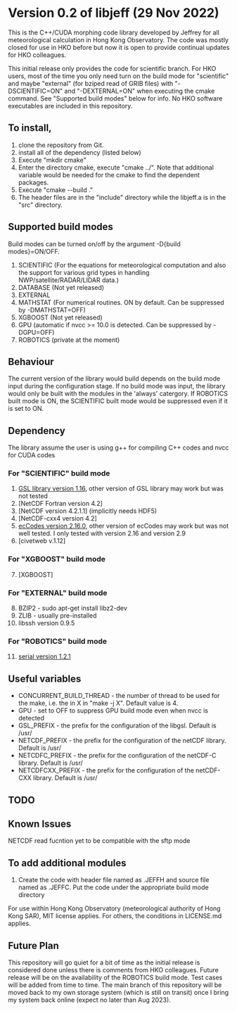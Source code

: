 # Version 0.2 of libjeff (29 Nov 2022)

This is the C++/CUDA morphing code library developed by Jeffrey for all meteorological calculation in Hong Kong Observatory. The code was mostly closed for use in HKO before but now it is open to provide continual updates for HKO colleagues.

This initial release only provides the code for scientific branch. For HKO users, most of the time you only need turn on the build mode for "scientific" and maybe "external" (for bziped read of GRIB files) with "-DSCIENTIFIC=ON" and "-DEXTERNAL=ON" when executing the cmake command.  See "Supported build modes" below for info.  No HKO software executables are included in this repository. 

## To install,
1. clone the repository from Git.
2. install all of the dependency (listed below)
3. Execute "mkdir cmake"
4. Enter the directory cmake, execute "cmake ../".  Note that additional variable would be needed for the cmake to find the dependent packages. 
5. Execute "cmake --build ."
6. The header files are in the "include" directory while the libjeff.a is in the "src" directory. 

## Supported build modes
Build modes can be turned on/off by the argument -D{build modes}=ON/OFF.
1. SCIENTIFIC (For the equations for meteorological computation and also the support for various grid types in handling NWP/satellite/RADAR/LIDAR data.)
2. DATABASE (Not yet released)
3. EXTERNAL
4. MATHSTAT (For numerical routines. ON by default. Can be suppressed by -DMATHSTAT=OFF)
5. XGBOOST (Not yet released)
6. GPU (automatic if nvcc >= 10.0 is detected. Can be suppressed by -DGPU=OFF)
7. ROBOTICS (private at the moment)

## Behaviour
The current version of the library would build depends on the build mode input during the configuration stage.  If no build mode was input, the library would only be built with the modules in the 'always' catergory. If ROBOTICS built mode is ON, the SCIENTIFIC built mode would be suppressed even if it is set to ON.

## Dependency
The library assume the user is using g++ for compiling C++ codes and nvcc for CUDA codes
### For "SCIENTIFIC" build mode
1. [GSL library version 1.16](https://www.gnu.org/software/gsl/), other version of GSL library may work but was not tested
2. [NetCDF Fortran version 4.2]
3. [NetCDF version 4.2.1.1] (implicitly needs HDF5)
4. [NetCDF-cxx4 version 4.2]
5. [ecCodes version 2.16.0](https://confluence.ecmwf.int/display/ECC), other version of ecCodes may work but was not well tested.  I only tested with version 2.16 and version 2.9
6. [civetweb v.1.12]
### For "XGBOOST" build mode
7. [XGBOOST] 
### For "EXTERNAL" build mode
8. BZIP2 - sudo apt-get install libz2-dev
9. ZLIB - usually pre-installed
10. libssh version 0.9.5
### For "ROBOTICS" build mode
11. [serial version 1.2.1](https://github.com/wjwwood/serial)

## Useful variables
* CONCURRENT_BUILD_THREAD - the number of thread to be used for the make, i.e. the in X in "make -j X". Default value is 4.
* GPU - set to OFF to suppress GPU build mode even when nvcc is detected
* GSL_PREFIX - the prefix for the configuration of the libgsl. Default is /usr/
* NETCDF_PREFIX - the prefix for the configuration of the netCDF library. Default is /usr/
* NETCDFC_PREFIX - the prefix for the configuration of the netCDF-C library. Default is /usr/
* NETCDFCXX_PREFIX - the prefix for the configuration of the netCDF-CXX library. Default is /usr/

## TODO

## Known Issues
NETCDF read fucntion yet to be compatible with the sftp mode

## To add additional modules
1. Create the code with header file named as .JEFFH and source file named as .JEFFC.  Put the code under the appropriate build mode directory

For use within Hong Kong Observatory (meteorological authority of Hong Kong SAR), MIT license applies. For others, the conditions in LICENSE.md applies.

## Future Plan
This repository will go quiet for a bit of time as the initial release is considered done unless there is comments from HKO colleagues. Future release will be on the availability of the ROBOTICS build mode. Test cases will be added from time to time. The main branch of this repository will be moved back to my own storage system (which is still on transit) once I bring my system back online (expect no later than Aug 2023). 
